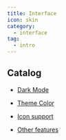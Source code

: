 ```yaml
---
title: Interface
icon: skin
category:
  - interface
tag:
  - intro
---
```


## Catalog

- [Dark Mode](darkmode.md)

- [Theme Color](theme-color.md)

- [Icon support](icon.md)

- [Other features](others.md)
